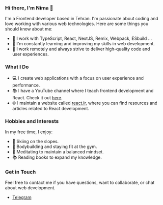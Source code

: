 ### Hi there, I'm Nima 👋

I'm a Frontend developer based in Tehran. I'm passionate about coding and love working with various web technologies. Here are some things you should know about me:

- 🔭 I work with TypeScript, React, NextJS, Remix, Webpack, ESbuild ...
- 🌱 I'm constantly learning and improving my skills in web development.
- 💼 I work remotely and always strive to deliver high-quality code and user experiences.

### What I Do

- 💻 I create web applications with a focus on user experience and performance.
- 📚 I have a YouTube channel where I teach frontend development and React. Check it out [here](https://www.youtube.com/@nima_arf).
- 🌐 I maintain a website called [react.ir](https://react.ir), where you can find resources and articles related to React development.

### Hobbies and Interests

In my free time, I enjoy:

- 🎿 Skiing on the slopes.
- 💪 Bodybuilding and staying fit at the gym.
- 🧘 Meditating to maintain a balanced mindset.
- 📚 Reading books to expand my knowledge.

### Get in Touch

Feel free to contact me if you have questions, want to collaborate, or chat about web development.

* [Telegram](https://t.me/nima_arf)
